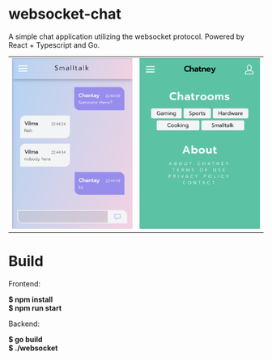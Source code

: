 # websocket-chat
A simple chat application utilizing the websocket protocol. Powered by React + Typescript and Go.

<table>
  <tr>
    <td><img src="Screenshot1.png" width="300"/></td>
    <td><img src="Screenshot2.png" width="300"/></td>
  </tr>
</table>

# Build
Frontend:

**$ npm install**\
**$ npm run start**

Backend:

**$ go build**\
**$ ./websocket**
